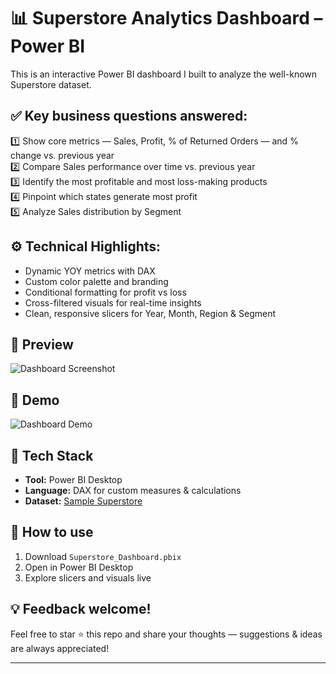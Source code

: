 # 📊 Superstore Analytics Dashboard – Power BI

This is an interactive Power BI dashboard I built to analyze the well-known Superstore dataset.

## ✅ **Key business questions answered:**

1️⃣ Show core metrics — Sales, Profit, % of Returned Orders — and % change vs. previous year  
2️⃣ Compare Sales performance over time vs. previous year  
3️⃣ Identify the most profitable and most loss-making products  
4️⃣ Pinpoint which states generate most profit  
5️⃣ Analyze Sales distribution by Segment

## ⚙️ **Technical Highlights:**

- Dynamic YOY metrics with DAX
- Custom color palette and branding
- Conditional formatting for profit vs loss
- Cross-filtered visuals for real-time insights
- Clean, responsive slicers for Year, Month, Region & Segment

## 📸 **Preview**

![Dashboard Screenshot](/media/dashboard_screenshot.png)

## 🎥 **Demo**

![Dashboard Demo](/media/dashboard_demo.gif)

## 🧰 **Tech Stack**

- **Tool:** Power BI Desktop
- **Language:** DAX for custom measures & calculations
- **Dataset:** [Sample Superstore](https://community.tableau.com/s/question/0D54T00000CWejqSAD/sample-superstore)

## 🚀 **How to use**

1. Download `Superstore_Dashboard.pbix`
2. Open in Power BI Desktop
3. Explore slicers and visuals live

## 💡 **Feedback welcome!**

Feel free to star ⭐️ this repo and share your thoughts — suggestions & ideas are always appreciated!

---
